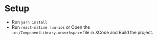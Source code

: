 # Setup

- Run `yarn install`
- Run `react-native run-ios` or Open the `ios/ComponentLibrary.xcworkspace` file in XCode and Build the project.
